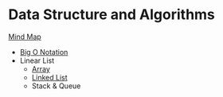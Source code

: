 # Data Structure and Algorithms

[Mind Map](https://whimsical.com/data-structure-algorithms-FvSVx7M8bPEzAECdUsBDGi)

- [Big O Notation](<./01 Big O Notation.md>)
- Linear List
  - [Array](<./02 Array.md>)
  - [Linked List](<./03 Linked List.md>)
  - Stack & Queue
